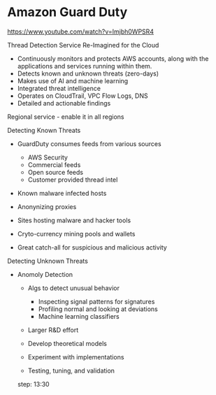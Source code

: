 # Amazon Guard Duty

https://www.youtube.com/watch?v=Imjbh0WPSR4

Thread Detection Service Re-Imagined for the Cloud

* Continuously monitors and protects AWS accounts, along with the applications and services running within them.
* Detects known and unknown threats (zero-days)
* Makes use of AI and machine learning
* Integrated threat intelligence
* Operates on CloudTrail, VPC Flow Logs, DNS
* Detailed and actionable findings

Regional service - enable it in all regions

Detecting Known Threats

* GuardDuty consumes feeds from various sources
    * AWS Security
    * Commercial feeds
    * Open source feeds
    * Customer provided thread intel

* Known malware infected hosts
* Anonynizing proxies
* Sites hosting malware and hacker tools
* Cryto-currency mining pools and wallets
* Great catch-all for suspicious and malicious activity

Detecting Unknown Threats

* Anomoly Detection

    * Algs to detect unusual behavior
        * Inspecting signal patterns for signatures
        * Profiling normal and looking at deviations
        * Machine learning classifiers

    * Larger R&D effort
    * Develop theoretical models
    * Experiment with implementations
    * Testing, tuning, and validation

    step: 13:30